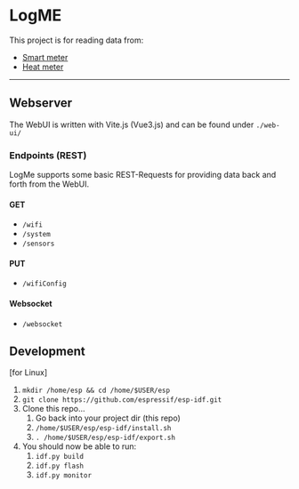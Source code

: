 # LogME

This project is for reading data from:

- [Smart meter]('https://en.wikipedia.org/wiki/Smart_meter')
- [Heat meter]('https://en.wikipedia.org/wiki/Heat_meter')

---

## Webserver

The WebUI is written with Vite.js (Vue3.js) and can be found under `./web-ui/`

### Endpoints (REST)

LogMe supports some basic REST-Requests for providing data back and forth from the WebUI.

#### GET

- `/wifi`
- `/system`
- `/sensors`

#### PUT

- `/wifiConfig`

#### Websocket

- `/websocket`

## Development

[for Linux]

1. `mkdir /home/esp && cd /home/$USER/esp`
2. `git clone https://github.com/espressif/esp-idf.git`
3. Clone this repo...
    1. Go back into your project dir (this repo)
    2. `/home/$USER/esp/esp-idf/install.sh`
    3. `. /home/$USER/esp/esp-idf/export.sh`
4. You should now be able to run:
    1. `idf.py build`
    2. `idf.py flash`
    3. `idf.py monitor`
